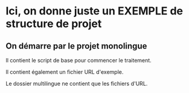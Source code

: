 ﻿# Ici, on donne juste un EXEMPLE de structure de projet

## On démarre par le projet monolingue

Il contient le script de base pour commencer le traitement.

Il contient également un fichier URL d'exemple.

Le dossier multilingue ne contient que les fichiers d'URL.